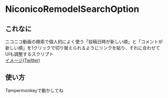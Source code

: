# NiconicoRemodelSearchOption

これなに
---
ニコニコ動画の検索で個人的によく使う「投稿日時が新しい順」と「コメントが新しい順」を1クリックで切り替えられるようにリンクを貼り、それに合わせてUIも調整するスクリプト  
[イメージ(Twitter)](https://twitter.com/noname_shizu/status/949933839475863553/photo/1)

使い方
---
Tampermonkeyで動かしてね

